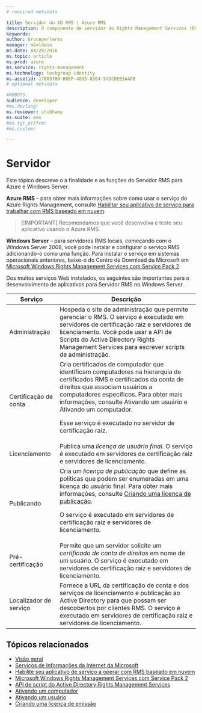 ```yaml
---
# required metadata

title: Servidor do AD RMS | Azure RMS
description: O componente de servidor do Rights Management Services (RMS) é implementado por um conjunto de serviços Web executados nos Serviços de Informações da Internet da Microsoft.
keywords:
author: bruceperlerms
manager: mbaldwin
ms.date: 04/28/2016
ms.topic: article
ms.prod: azure
ms.service: rights-management
ms.technology: techgroup-identity
ms.assetid: 17B05780-B0EF-4805-8304-52DCDEB3AADB
# optional metadata

#ROBOTS:
audience: developer
#ms.devlang:
ms.reviewer: shubhamp
ms.suite: ems
#ms.tgt_pltfrm:
#ms.custom:

---
```


# Servidor

Este tópico descreve o a finalidade e as funções do Servidor RMS para Azure e Windows Server.

**Azure RMS** – para obter mais informações sobre como usar o serviço do Azure Rights Management, consulte [Habilitar seu aplicativo de serviço para trabalhar com RMS baseado em nuvem](how-to-use-file-api-with-aadrm-cloud.md).

> [!IMPORTANT] Recomendamos que você desenvolva e teste seu aplicativo usando o Azure RMS.

**Windows Server** – para servidores RMS locais, começando com o Windows Server 2008, você pode instalar e configurar o serviço RMS adicionando-o como uma função. Para instalar o serviço em sistemas operacionais anteriores, baixe-o do Centro de Download da Microsoft em [Microsoft Windows Rights Management Services com Service Pack 2](http://www.microsoft.com/download/en/details.aspx?id=4909).

Dos muitos serviços Web instalados, os seguintes são importantes para o desenvolvimento de aplicativos para Servidor RMS no Windows Server.

| Serviço | Descrição |
|---------|-------------|
| Administração | Hospeda o site de administração que permite gerenciar o RMS. O serviço é executado em servidores de certificação raiz e servidores de licenciamento. Você pode usar a API de Scripts do Active Directory Rights Management Services para escrever scripts de administração.|
| Certificação de conta |Cria certificados de computador que identificam computadores na hierarquia de certificados RMS e certificados da conta de direitos que associam usuários a computadores específicos. Para obter mais informações, consulte Ativando um usuário e Ativando um computador.<p><p>Esse serviço é executado no servidor de certificação raiz. |
|Licenciamento | Publica uma *licença de usuário final*. O serviço é executado em servidores de certificação raiz e servidores de licenciamento.|
|Publicando | Cria um *licença de publicação* que define as políticas que podem ser enumeradas em uma licença do usuário final. Para obter mais informações, consulte [Criando uma licença de publicação](https://msdn.microsoft.com/library/Aa362355).<p><p>O serviço é executado em servidores de certificação raiz e servidores de licenciamento.|
|Pré-certificação | Permite que um servidor solicite um *certificado de conta de direitos* em nome de um usuário. O serviço é executado em servidores de certificação raiz e servidores de licenciamento.|
|Localizador de serviço | Fornece a URL da certificação de conta e dos serviços de licenciamento e publicação ao Active Directory para que possam ser descobertos por clientes RMS. O serviço é executado em servidores de certificação raiz e servidores de licenciamento.|

## Tópicos relacionados ##
* [Visão geral](ad-rms-overview.md)
* [Serviços de Informações da Internet da Microsoft](http://www.iis.net/overview)
* [Habilite seu aplicativo de serviço a operar com RMS baseado em nuvem](how-to-use-file-api-with-aadrm-cloud.md)
* [Microsoft Windows Rights Management Services com Service Pack 2](http://www.microsoft.com/download/en/details.aspx?id=4909)
* [API de script do Active Directory Rights Management Services](https://msdn.microsoft.com/library/Bb968797)
* [Ativando um computador](https://msdn.microsoft.com/library/Cc530377)
* [Ativando um usuário](https://msdn.microsoft.com/library/Cc530378)
* [Criando uma licença de emissão](https://msdn.microsoft.com/library/Aa362355)

 

 


<!--HONumber=Jun16_HO2-->


